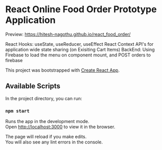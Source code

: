 # React Online Food Order Prototype Application

Preview: https://hitesh-nagothu.github.io/react_food_order/


React Hooks: useState, useReducer, useEffect
React Context API's for application wide state sharing (on Exisiting Cart Items)
BackEnd: Using Firebase to load the menu on component mount, and POST orders to firebase




This project was bootstrapped with [Create React App](https://github.com/facebook/create-react-app).

## Available Scripts

In the project directory, you can run:

### `npm start`

Runs the app in the development mode.\
Open [http://localhost:3000](http://localhost:3000) to view it in the browser.

The page will reload if you make edits.\
You will also see any lint errors in the console.
